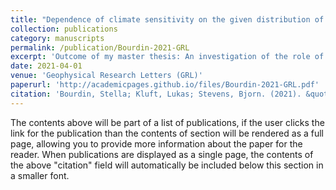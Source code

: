 ```yaml
---
title: "Dependence of climate sensitivity on the given distribution of relative humidity."
collection: publications
category: manuscripts
permalink: /publication/Bourdin-2021-GRL
excerpt: 'Outcome of my master thesis: An investigation of the role of relative humidity for climate sensitivity with a 1D-RCE model.'
date: 2021-04-01
venue: 'Geophysical Research Letters (GRL)'
paperurl: 'http://academicpages.github.io/files/Bourdin-2021-GRL.pdf'
citation: 'Bourdin, Stella; Kluft, Lukas; Stevens, Bjorn. (2021). &quot;Dependence of climate sensitivity on the given distribution of relative humidity.&quot; <i>Geophysical Research Letters (GRL)</i>. 1(1).'
---
```


The contents above will be part of a list of publications, if the user clicks the link for the publication than the contents of section will be rendered as a full page, allowing you to provide more information about the paper for the reader. When publications are displayed as a single page, the contents of the above "citation" field will automatically be included below this section in a smaller font.
